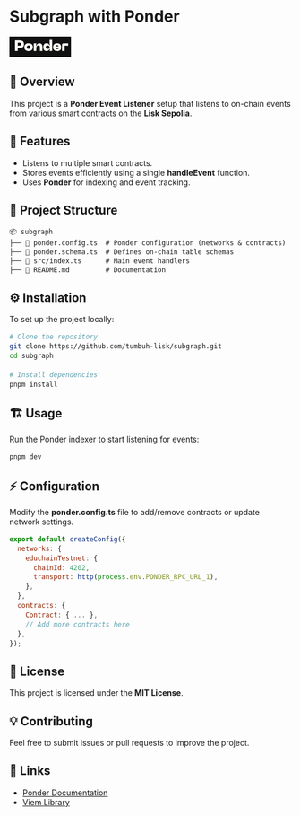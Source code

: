 # Subgraph with Ponder

![Ponder Logo](./public/logo-ponder.png)

## 🚀 Overview
This project is a **Ponder Event Listener** setup that listens to on-chain events from various smart contracts on the **Lisk Sepolia**.

## 📌 Features
- Listens to multiple smart contracts.
- Stores events efficiently using a single **handleEvent** function.
- Uses **Ponder** for indexing and event tracking.

## 📂 Project Structure
```
📦 subgraph
├── 📄 ponder.config.ts  # Ponder configuration (networks & contracts)
├── 📄 ponder.schema.ts  # Defines on-chain table schemas
├── 📄 src/index.ts      # Main event handlers
├── 📄 README.md         # Documentation
```

## ⚙️ Installation
To set up the project locally:
```sh
# Clone the repository
git clone https://github.com/tumbuh-lisk/subgraph.git
cd subgraph

# Install dependencies
pnpm install
```

## 🏗️ Usage
Run the Ponder indexer to start listening for events:
```sh
pnpm dev
```

## ⚡ Configuration
Modify the **ponder.config.ts** file to add/remove contracts or update network settings.
```js
export default createConfig({
  networks: {
    educhainTestnet: {
      chainId: 4202,
      transport: http(process.env.PONDER_RPC_URL_1),
    },
  },
  contracts: {
    Contract: { ... },
    // Add more contracts here
  },
});
```

## 📜 License
This project is licensed under the **MIT License**.

## 💡 Contributing
Feel free to submit issues or pull requests to improve the project.

## 🔗 Links
- [Ponder Documentation](https://ponder.sh/docs)
- [Viem Library](https://viem.sh/)